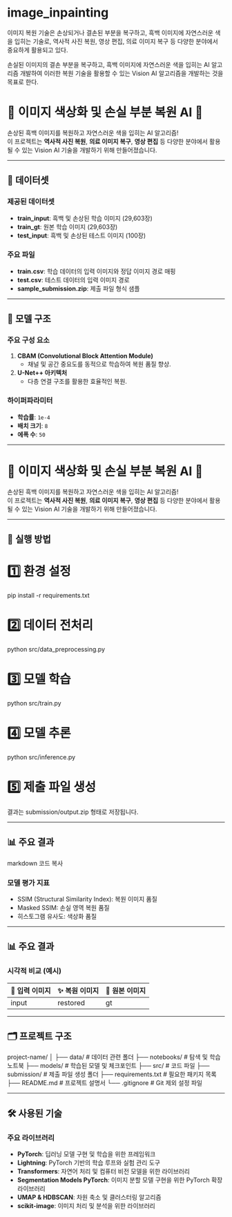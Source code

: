 # image_inpainting
이미지 복원 기술은 손상되거나 결손된 부분을 복구하고, 흑백 이미지에 자연스러운 색을 입히는 기술로, 역사적 사진 복원, 영상 편집, 의료 이미지 복구 등 다양한 분야에서 중요하게 활용되고 있다.

손실된 이미지의 결손 부분을 복구하고, 흑백 이미지에 자연스러운 색을 입히는 AI 알고리즘 개발하여 이러한 복원 기술을 활용할 수 있는 Vision AI 알고리즘을 개발하는 것을 목표로 한다.

# 🌈 이미지 색상화 및 손실 부분 복원 AI 🎨

손상된 흑백 이미지를 복원하고 자연스러운 색을 입히는 AI 알고리즘!  
이 프로젝트는 **역사적 사진 복원**, **의료 이미지 복구**, **영상 편집** 등 다양한 분야에서 활용될 수 있는 Vision AI 기술을 개발하기 위해 만들어졌습니다.

---

## 📂 데이터셋

### 제공된 데이터셋
- **train_input**: 흑백 및 손상된 학습 이미지 (29,603장)
- **train_gt**: 원본 학습 이미지 (29,603장)
- **test_input**: 흑백 및 손상된 테스트 이미지 (100장)

### 주요 파일
- **train.csv**: 학습 데이터의 입력 이미지와 정답 이미지 경로 매핑
- **test.csv**: 테스트 데이터의 입력 이미지 경로
- **sample_submission.zip**: 제출 파일 형식 샘플

---

## 🧠 모델 구조

### 주요 구성 요소
1. **CBAM (Convolutional Block Attention Module)**  
   - 채널 및 공간 중요도를 동적으로 학습하여 복원 품질 향상.
2. **U-Net++ 아키텍처**  
   - 다층 연결 구조를 활용한 효율적인 복원.

### 하이퍼파라미터
- **학습률**: `1e-4`
- **배치 크기**: `8`
- **에폭 수**: `50`

---
# 🌈 이미지 색상화 및 손실 부분 복원 AI 🎨

손상된 흑백 이미지를 복원하고 자연스러운 색을 입히는 AI 알고리즘!  
이 프로젝트는 **역사적 사진 복원**, **의료 이미지 복구**, **영상 편집** 등 다양한 분야에서 활용될 수 있는 Vision AI 기술을 개발하기 위해 만들어졌습니다.

---

## 🚀 실행 방법


# 1️⃣ 환경 설정
pip install -r requirements.txt

# 2️⃣ 데이터 전처리
python src/data_preprocessing.py

# 3️⃣ 모델 학습
python src/train.py

# 4️⃣ 모델 추론
python src/inference.py

# 5️⃣ 제출 파일 생성
결과는 submission/output.zip 형태로 저장됩니다.

---

## 📊 주요 결과
markdown
코드 복사
### 모델 평가 지표
- SSIM (Structural Similarity Index): 복원 이미지 품질
- Masked SSIM: 손실 영역 복원 품질
- 히스토그램 유사도: 색상화 품질

---

## 📊 주요 결과

### 시각적 비교 (예시)
| 🎨 입력 이미지 | ✨ 복원 이미지 | 🌟 원본 이미지 |
|----------------|---------------|----------------|
| input          | restored      | gt             |

---

## 🗂️ 프로젝트 구조


project-name/
│
├── data/           # 데이터 관련 폴더
├── notebooks/      # 탐색 및 학습 노트북
├── models/         # 학습된 모델 및 체크포인트
├── src/            # 코드 파일
├── submission/     # 제출 파일 생성 폴더
├── requirements.txt # 필요한 패키지 목록
├── README.md       # 프로젝트 설명서
└── .gitignore      # Git 제외 설정 파일


---

## 🛠️ 사용된 기술

### 주요 라이브러리
- **PyTorch**: 딥러닝 모델 구현 및 학습을 위한 프레임워크
- **Lightning**: PyTorch 기반의 학습 루프와 실험 관리 도구
- **Transformers**: 자연어 처리 및 컴퓨터 비전 모델을 위한 라이브러리
- **Segmentation Models PyTorch**: 이미지 분할 모델 구현을 위한 PyTorch 확장 라이브러리
- **UMAP & HDBSCAN**: 차원 축소 및 클러스터링 알고리즘
- **scikit-image**: 이미지 처리 및 분석을 위한 라이브러리

